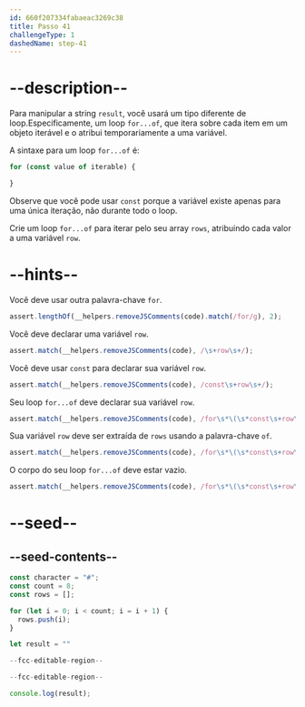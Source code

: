 ```yaml
---
id: 660f207334fabaeac3269c38
title: Passo 41
challengeType: 1
dashedName: step-41
---
```


# --description--

Para manipular a string `result`, você usará um tipo diferente de loop.Especificamente, um loop `for...of`, que itera sobre cada item em um objeto iterável e o atribui temporariamente a uma variável.

A sintaxe para um loop `for...of` é:

```js
for (const value of iterable) {

}
```

Observe que você pode usar `const` porque a variável existe apenas para uma única iteração, não durante todo o loop.

Crie um loop `for...of` para iterar pelo seu array `rows`, atribuindo cada valor a uma variável `row`.

# --hints--

Você deve usar outra palavra-chave `for`.

```js
assert.lengthOf(__helpers.removeJSComments(code).match(/for/g), 2);
```

Você deve declarar uma variável `row`.

```js
assert.match(__helpers.removeJSComments(code), /\s+row\s+/);
```

Você deve usar `const` para declarar sua variável `row`.

```js
assert.match(__helpers.removeJSComments(code), /const\s+row\s+/);
```

Seu loop `for...of` deve declarar sua variável `row`.

```js
assert.match(__helpers.removeJSComments(code), /for\s*\(\s*const\s+row\s+/);
```

Sua variável `row` deve ser extraída de `rows` usando a palavra-chave `of`.

```js
assert.match(__helpers.removeJSComments(code), /for\s*\(\s*const\s+row\s+of\s+rows\s*\)/);
```

O corpo do seu loop `for...of` deve estar vazio.

```js
assert.match(__helpers.removeJSComments(code), /for\s*\(\s*const\s+row\s+of\s+rows\s*\)\s*\{\s*\}/);
```

# --seed--

## --seed-contents--

```js
const character = "#";
const count = 8;
const rows = [];

for (let i = 0; i < count; i = i + 1) {
  rows.push(i);
}

let result = ""

--fcc-editable-region--

--fcc-editable-region--

console.log(result);
```
